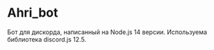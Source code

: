# Ahri_bot
Бот для дискорда, написанный на Node.js 14 версии. Используема библиотека discord.js 12.5.
